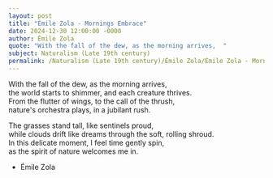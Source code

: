 ```yaml
---
layout: post
title: "Émile Zola - Mornings Embrace"
date: 2024-12-30 12:00:00 -0000
author: Émile Zola
quote: "With the fall of the dew, as the morning arrives,  "
subject: Naturalism (Late 19th century)
permalink: /Naturalism (Late 19th century)/Émile Zola/Émile Zola - Mornings Embrace
---
```


With the fall of the dew, as the morning arrives,  
the world starts to shimmer, and each creature thrives.  
From the flutter of wings, to the call of the thrush,  
nature's orchestra plays, in a jubilant rush.

The grasses stand tall, like sentinels proud,  
while clouds drift like dreams through the soft, rolling shroud.  
In this delicate moment, I feel time gently spin,  
as the spirit of nature welcomes me in.

- Émile Zola
